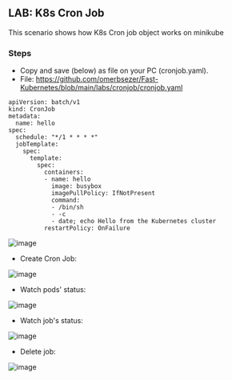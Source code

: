 ## LAB: K8s Cron Job

This scenario shows how K8s Cron job object works on minikube

### Steps

- Copy and save (below) as file on your PC (cronjob.yaml). 
- File: https://github.com/omerbsezer/Fast-Kubernetes/blob/main/labs/cronjob/cronjob.yaml

```     
apiVersion: batch/v1
kind: CronJob
metadata:
  name: hello
spec:
  schedule: "*/1 * * * *"
  jobTemplate:
    spec:
      template:
        spec:
          containers:
          - name: hello
            image: busybox
            imagePullPolicy: IfNotPresent
            command:
            - /bin/sh
            - -c
            - date; echo Hello from the Kubernetes cluster
          restartPolicy: OnFailure
```

![image](https://user-images.githubusercontent.com/10358317/154947805-0c1db85f-fd52-4e3e-8e86-5afca73359ca.png)


- Create Cron Job:

![image](https://user-images.githubusercontent.com/10358317/152511636-b68caefa-1d1a-48a4-bc2b-a773e0ba5eef.png)

- Watch pods' status:

![image](https://user-images.githubusercontent.com/10358317/152511899-cb32ee77-b3b2-4cf5-ad44-f3b1187555f2.png)

- Watch job's status:

![image](https://user-images.githubusercontent.com/10358317/152511995-4a6ca576-99e1-4dbf-bf26-73c150a36b5b.png)

- Delete job: 

![image](https://user-images.githubusercontent.com/10358317/152512127-2410d92d-4555-45d7-ab3f-cac0d80839df.png)
